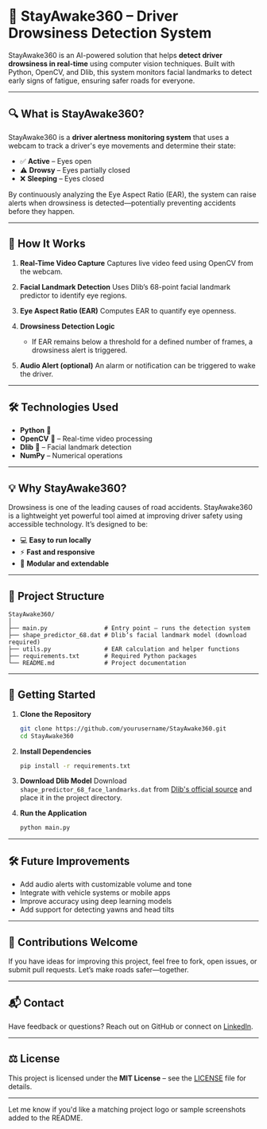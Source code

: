 # 🚗 StayAwake360 – Driver Drowsiness Detection System

StayAwake360 is an AI-powered solution that helps **detect driver drowsiness in real-time** using computer vision techniques. Built with Python, OpenCV, and Dlib, this system monitors facial landmarks to detect early signs of fatigue, ensuring safer roads for everyone.

---

## 🔍 What is StayAwake360?

StayAwake360 is a **driver alertness monitoring system** that uses a webcam to track a driver's eye movements and determine their state:

* ✅ **Active** – Eyes open
* ⚠️ **Drowsy** – Eyes partially closed
* ❌ **Sleeping** – Eyes closed

By continuously analyzing the Eye Aspect Ratio (EAR), the system can raise alerts when drowsiness is detected—potentially preventing accidents before they happen.

---

## 🧠 How It Works

1. **Real-Time Video Capture**
   Captures live video feed using OpenCV from the webcam.

2. **Facial Landmark Detection**
   Uses Dlib’s 68-point facial landmark predictor to identify eye regions.

3. **Eye Aspect Ratio (EAR)**
   Computes EAR to quantify eye openness.

4. **Drowsiness Detection Logic**

   * If EAR remains below a threshold for a defined number of frames, a drowsiness alert is triggered.

5. **Audio Alert (optional)**
   An alarm or notification can be triggered to wake the driver.

---

## 🛠️ Technologies Used

* **Python** 🐍
* **OpenCV** 📸 – Real-time video processing
* **Dlib** 🧠 – Facial landmark detection
* **NumPy** – Numerical operations

---

## 💡 Why StayAwake360?

Drowsiness is one of the leading causes of road accidents. StayAwake360 is a lightweight yet powerful tool aimed at improving driver safety using accessible technology. It’s designed to be:

* 💻 **Easy to run locally**
* ⚡ **Fast and responsive**
* 🔧 **Modular and extendable**

---

## 📂 Project Structure

```
StayAwake360/
│
├── main.py                # Entry point – runs the detection system
├── shape_predictor_68.dat # Dlib’s facial landmark model (download required)
├── utils.py               # EAR calculation and helper functions
├── requirements.txt       # Required Python packages
└── README.md              # Project documentation
```

---

## 🚀 Getting Started

1. **Clone the Repository**

   ```bash
   git clone https://github.com/yourusername/StayAwake360.git
   cd StayAwake360
   ```

2. **Install Dependencies**

   ```bash
   pip install -r requirements.txt
   ```

3. **Download Dlib Model**
   Download `shape_predictor_68_face_landmarks.dat` from [Dlib's official source](http://dlib.net/files/) and place it in the project directory.

4. **Run the Application**

   ```bash
   python main.py
   ```

---

## 🛠️ Future Improvements

* Add audio alerts with customizable volume and tone
* Integrate with vehicle systems or mobile apps
* Improve accuracy using deep learning models
* Add support for detecting yawns and head tilts

---

## 🤝 Contributions Welcome

If you have ideas for improving this project, feel free to fork, open issues, or submit pull requests. Let’s make roads safer—together.

---

## 📬 Contact

Have feedback or questions? Reach out on GitHub or connect on [LinkedIn](#).

---

## ⚖️ License

This project is licensed under the **MIT License** – see the [LICENSE](LICENSE) file for details.

---

Let me know if you'd like a matching project logo or sample screenshots added to the README.
